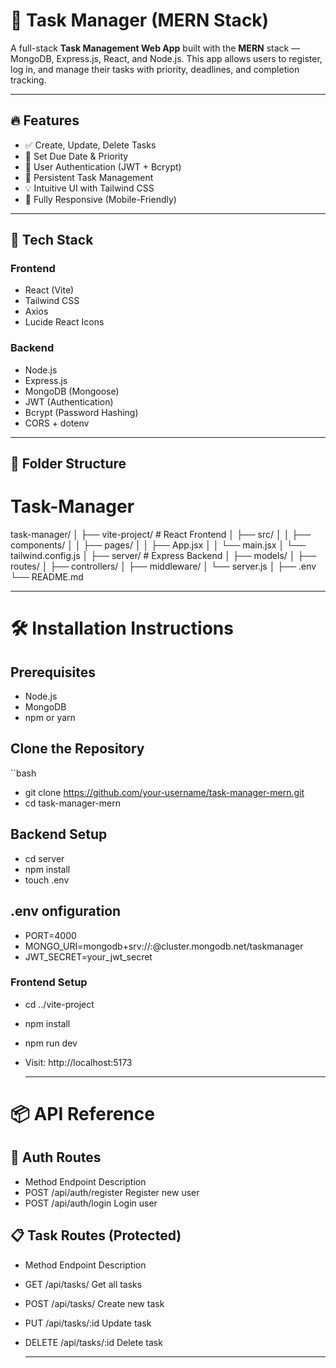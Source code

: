 # 📝 Task Manager (MERN Stack)

A full-stack **Task Management Web App** built with the **MERN** stack — MongoDB, Express.js, React, and Node.js. This app allows users to register, log in, and manage their tasks with priority, deadlines, and completion tracking.

---

## 🔥 Features

- ✅ Create, Update, Delete Tasks
- 📅 Set Due Date & Priority
- 👤 User Authentication (JWT + Bcrypt)
- 🧾 Persistent Task Management
- 💡 Intuitive UI with Tailwind CSS
- 📱 Fully Responsive (Mobile-Friendly)

---

## 🧰 Tech Stack

### Frontend
- React (Vite)
- Tailwind CSS
- Axios
- Lucide React Icons

### Backend
- Node.js
- Express.js
- MongoDB (Mongoose)
- JWT (Authentication)
- Bcrypt (Password Hashing)
- CORS + dotenv

---

## 📁 Folder Structure

# Task-Manager

task-manager/
│
├── vite-project/ # React Frontend
│ ├── src/
│ │ ├── components/
│ │ ├── pages/
│ │ ├── App.jsx
│ │ └── main.jsx
│ └── tailwind.config.js
│
├── server/ # Express Backend
│ ├── models/
│ ├── routes/
│ ├── controllers/
│ ├── middleware/
│ └── server.js
│
├── .env
└── README.md

---

# 🛠️ Installation Instructions

## Prerequisites
- Node.js
- MongoDB
- npm or yarn

## Clone the Repository

``bash
- git clone https://github.com/your-username/task-manager-mern.git
- cd task-manager-mern

## Backend Setup 
- cd server
- npm install
- touch .env

## .env onfiguration 
- PORT=4000
- MONGO_URI=mongodb+srv://<username>:<password>@cluster.mongodb.net/taskmanager
- JWT_SECRET=your_jwt_secret

### Frontend Setup
- cd ../vite-project
- npm install
- npm run dev
- Visit: http://localhost:5173

  ---

# 📦 API Reference

## 🔐 Auth Routes
- Method	Endpoint	Description
- POST	/api/auth/register	Register new user
- POST	/api/auth/login	Login user

## 📋 Task Routes (Protected)
- Method	Endpoint	Description
- GET	/api/tasks/	Get all tasks
- POST	/api/tasks/	Create new task
- PUT	/api/tasks/:id	Update task
- DELETE	/api/tasks/:id	Delete task

  ---

